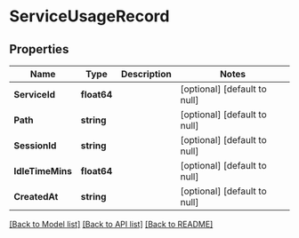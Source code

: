# ServiceUsageRecord

## Properties
Name | Type | Description | Notes
------------ | ------------- | ------------- | -------------
**ServiceId** | **float64** |  | [optional] [default to null]
**Path** | **string** |  | [optional] [default to null]
**SessionId** | **string** |  | [optional] [default to null]
**IdleTimeMins** | **float64** |  | [optional] [default to null]
**CreatedAt** | **string** |  | [optional] [default to null]

[[Back to Model list]](../README.md#documentation-for-models) [[Back to API list]](../README.md#documentation-for-api-endpoints) [[Back to README]](../README.md)

